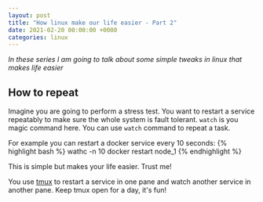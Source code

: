 ```yaml
---
layout: post
title: "How linux make our life easier - Part 2"
date: 2021-02-20 00:00:00 +0000
categories: linux
---
```


_In these series I am going to talk about some simple tweaks in linux that makes life easier_

## How to repeat

Imagine you are going to perform a stress test.
You want to restart a service repeatably to make sure the whole system is fault tolerant.
`watch` is you magic command here. You can use `watch` command to repeat a task.

For example you can restart a docker service every 10 seconds:
{% highlight bash %}
wathc -n 10 docker restart node_1
{% endhighlight %}

This is simple but makes your life easier. Trust me!

You use [tmux](https://github.com/tmux/tmux/wiki) to restart a service in one pane and watch another service in another pane. Keep tmux open for a day, it's fun!
